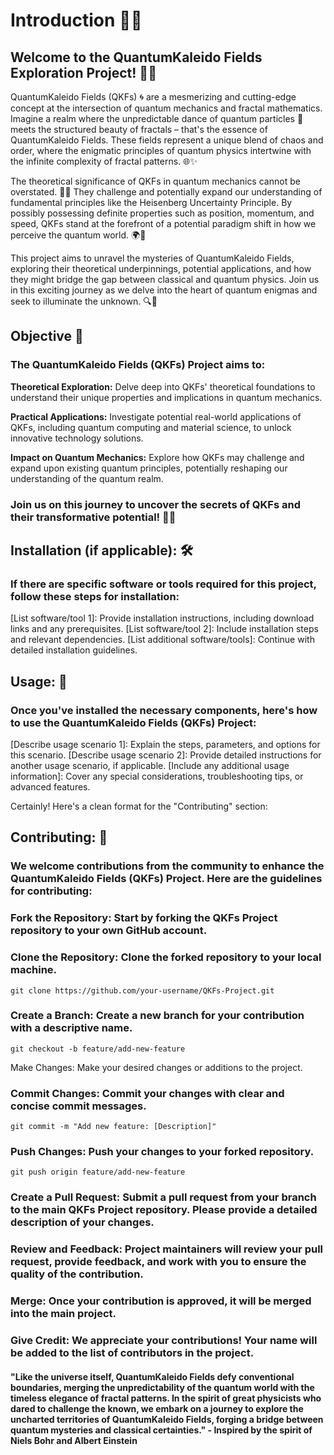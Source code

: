 # Introduction 🌌✨
## Welcome to the QuantumKaleido Fields Exploration Project! 🚀🔬

QuantumKaleido Fields (QKFs) 🌀 are a mesmerizing and cutting-edge concept at the intersection of quantum mechanics and fractal mathematics. Imagine a realm where the unpredictable dance of quantum particles 🌠 meets the structured beauty of fractals – that's the essence of QuantumKaleido Fields. These fields represent a unique blend of chaos and order, where the enigmatic principles of quantum physics intertwine with the infinite complexity of fractal patterns. 🌐✨

The theoretical significance of QKFs in quantum mechanics cannot be overstated. 🧠💫 They challenge and potentially expand our understanding of fundamental principles like the Heisenberg Uncertainty Principle. By possibly possessing definite properties such as position, momentum, and speed, QKFs stand at the forefront of a potential paradigm shift in how we perceive the quantum world. 🌍🔄

This project aims to unravel the mysteries of QuantumKaleido Fields, exploring their theoretical underpinnings, potential applications, and how they might bridge the gap between classical and quantum physics. Join us in this exciting journey as we delve into the heart of quantum enigmas and seek to illuminate the unknown. 🔍🌟

## Objective 🎯

### The QuantumKaleido Fields (QKFs) Project aims to:

**Theoretical Exploration:** Delve deep into QKFs' theoretical foundations to understand their unique properties and implications in quantum mechanics.

**Practical Applications:** Investigate potential real-world applications of QKFs, including quantum computing and material science, to unlock innovative technology solutions.

**Impact on Quantum Mechanics:** Explore how QKFs may challenge and expand upon existing quantum principles, potentially reshaping our understanding of the quantum realm.

### Join us on this journey to uncover the secrets of QKFs and their transformative potential! 🌌🔬

## Installation (if applicable): 🛠️

### If there are specific software or tools required for this project, follow these steps for installation:

[List software/tool 1]: Provide installation instructions, including download links and any prerequisites.
[List software/tool 2]: Include installation steps and relevant dependencies.
[List additional software/tools]: Continue with detailed installation guidelines.

## Usage: 🚀

### Once you've installed the necessary components, here's how to use the QuantumKaleido Fields (QKFs) Project:

[Describe usage scenario 1]: Explain the steps, parameters, and options for this scenario.
[Describe usage scenario 2]: Provide detailed instructions for another usage scenario, if applicable.
[Include any additional usage information]: Cover any special considerations, troubleshooting tips, or advanced features.

Certainly! Here's a clean format for the "Contributing" section:

## Contributing: 🤝

### We welcome contributions from the community to enhance the QuantumKaleido Fields (QKFs) Project. Here are the guidelines for contributing:

### Fork the Repository: Start by forking the QKFs Project repository to your own GitHub account.

### Clone the Repository: Clone the forked repository to your local machine.

```
git clone https://github.com/your-username/QKFs-Project.git
```

### Create a Branch: Create a new branch for your contribution with a descriptive name.

```
git checkout -b feature/add-new-feature
```
Make Changes: Make your desired changes or additions to the project.

### Commit Changes: Commit your changes with clear and concise commit messages.

```
git commit -m "Add new feature: [Description]"
```
### Push Changes: Push your changes to your forked repository.
```
git push origin feature/add-new-feature
```
### Create a Pull Request: Submit a pull request from your branch to the main QKFs Project repository. Please provide a detailed description of your changes.

### Review and Feedback: Project maintainers will review your pull request, provide feedback, and work with you to ensure the quality of the contribution.

### Merge: Once your contribution is approved, it will be merged into the main project.

### Give Credit: We appreciate your contributions! Your name will be added to the list of contributors in the project.

#### "Like the universe itself, QuantumKaleido Fields defy conventional boundaries, merging the unpredictability of the quantum world with the timeless elegance of fractal patterns. In the spirit of great physicists who dared to challenge the known, we embark on a journey to explore the uncharted territories of QuantumKaleido Fields, forging a bridge between quantum mysteries and classical certainties." - Inspired by the spirit of Niels Bohr and Albert Einstein

